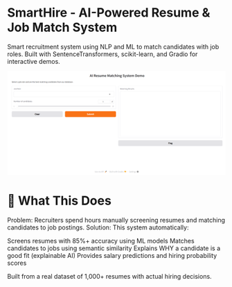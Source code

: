 
# SmartHire - AI-Powered Resume & Job Match System
Smart recruitment system using NLP and ML to match candidates with job roles. Built with SentenceTransformers, scikit-learn, and Gradio for interactive demos.

<p align="center">
    <img src="image_resume_matching_demo.png" alt="demo-img"/>
</p>


# 🚀 What This Does
Problem: Recruiters spend hours manually screening resumes and matching candidates to job postings.
Solution: This system automatically:

Screens resumes with 85%+ accuracy using ML models
Matches candidates to jobs using semantic similarity
Explains WHY a candidate is a good fit (explainable AI)
Provides salary predictions and hiring probability scores

Built from a real dataset of 1,000+ resumes with actual hiring decisions.
